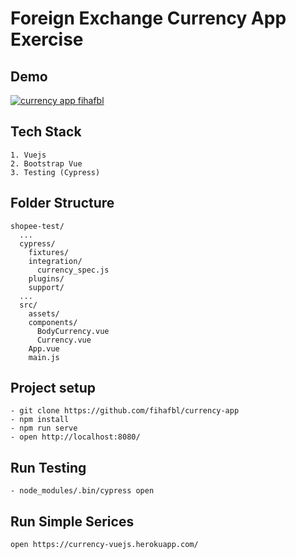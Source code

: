 # Foreign Exchange Currency App Exercise

## Demo
<a href="https://imgflip.com/gif/3n60x2"><img src="https://i.imgflip.com/3n60x2.gif" title="currency app fihafbl"/></a>


## Tech Stack
```
1. Vuejs
2. Bootstrap Vue
3. Testing (Cypress)
```

## Folder Structure
```
shopee-test/
  ...
  cypress/
    fixtures/
    integration/
      currency_spec.js
    plugins/
    support/
  ...
  src/
    assets/
    components/
      BodyCurrency.vue
      Currency.vue
    App.vue
    main.js
```

## Project setup
```
- git clone https://github.com/fihafbl/currency-app
- npm install
- npm run serve
- open http://localhost:8080/
```

## Run Testing
```
- node_modules/.bin/cypress open
```

## Run Simple Serices
```
open https://currency-vuejs.herokuapp.com/
```
